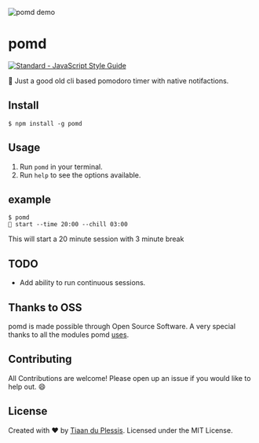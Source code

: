 ![pomd demo](media/demo.gif)

# pomd
[![Standard - JavaScript Style Guide](https://cdn.rawgit.com/feross/standard/master/badge.svg)](https://github.com/feross/standard)

🍅 Just a good old cli based pomodoro timer with  native notifactions.

## Install

```
$ npm install -g pomd
```

## Usage

1. Run `pomd` in your terminal.
2. Run `help` to see the options available.

## example 

```
$ pomd
🍅 start --time 20:00 --chill 03:00
```
This will start a 20 minute session with 3 minute break

## TODO

- Add ability to run continuous sessions.

## Thanks to OSS

pomd is made possible through Open Source Software. A very special thanks to all the modules pomd [uses](package.json).

## Contributing
All Contributions are welcome! Please open up an issue if you would like to help out. :smile:

## License
Created with ♥ by [Tiaan du Plessis](https://github.com/tiaanduplessis). Licensed under the MIT License.

